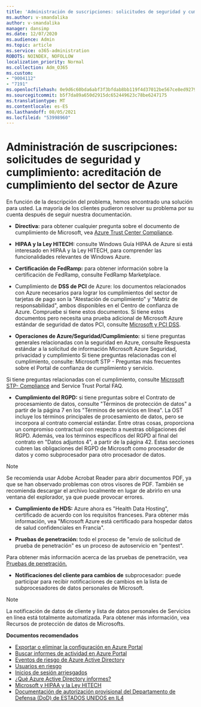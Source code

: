 ```yaml
---
title: 'Administración de suscripciones: solicitudes de seguridad y cumplimiento: acreditación de cumplimiento del sector de Azure'
ms.author: v-smandalika
author: v-smandalika
manager: dansimp
ms.date: 12/07/2020
ms.audience: Admin
ms.topic: article
ms.service: o365-administration
ROBOTS: NOINDEX, NOFOLLOW
localization_priority: Normal
ms.collection: Adm_O365
ms.custom:
- "9004112"
- "7191"
ms.openlocfilehash: 0e9d6c60bda6abf3f3bfdab8bb119f4d37012be567ce8ed9279f245539e3c2ae
ms.sourcegitcommit: b5f7da89a650d2915dc652449623c78be6247175
ms.translationtype: MT
ms.contentlocale: es-ES
ms.lasthandoff: 08/05/2021
ms.locfileid: "53998960"
---
```

# <a name="subscription-management---security-and-compliance-requests---azure-industry-compliance-accreditation"></a>Administración de suscripciones: solicitudes de seguridad y cumplimiento: acreditación de cumplimiento del sector de Azure

En función de la descripción del problema, hemos encontrado una solución para usted. La mayoría de los clientes pudieron resolver su problema por su cuenta después de seguir nuestra documentación.

- **Directiva:** para obtener cualquier pregunta sobre el documento de cumplimiento de Microsoft, vea [Azure Trust Center Compliance](https://docs.microsoft.com/compliance/regulatory/offering-SOC).

- **HIPAA y la Ley HITECH:** consulte Windows Guía HIPAA de Azure si está interesado en HIPAA y la Ley HITECH, para comprender las funcionalidades relevantes de Windows Azure.

- **Certificación de FedRamp:** para obtener información sobre la certificación de FedRamp, consulte FedRamp Marketplace.

- Cumplimiento de **DSS de PCI** de Azure: los documentos relacionados con Azure necesarios para lograr los cumplimientos del sector de tarjetas de pago son la "Atestación de cumplimiento" y "Matriz de responsabilidad", ambos disponibles en el Centro de confianza de Azure. Compruebe si tiene estos documentos. Si tiene estos documentos pero necesita una prueba adicional de Microsoft Azure estándar de seguridad de datos PCI, consulte [Microsoft y PCI DSS](https://docs.microsoft.com/compliance/regulatory/offering-PCI-DSS).

- **Operaciones de Azure/Seguridad/Cumplimiento:** si tiene preguntas generales relacionadas con la seguridad en Azure, consulte Respuesta estándar a la solicitud de información Microsoft Azure Seguridad, privacidad y cumplimiento Si tiene preguntas relacionadas con el cumplimiento, consulte: Microsoft STP - Preguntas más frecuentes sobre el Portal de confianza de cumplimiento y servicio.

Si tiene preguntas relacionadas con el cumplimiento, consulte [Microsoft STP- Compliance](https://www.microsoft.com/trust-center/compliance/compliance-overview) and Service Trust Portal FAQ.

- **Cumplimiento del RGPD:** si tiene preguntas sobre el Contrato de procesamiento de datos, consulte "Términos de protección de datos" a partir de la página 7 en los "Términos de servicios en línea". La OST incluye los términos principales de procesamiento de datos, pero se incorpora al contrato comercial estándar. Entre otras cosas, proporciona un compromiso contractual con respecto a nuestras obligaciones del RGPD. Además, vea los términos específicos del RGPD al final del contrato en "Datos adjuntos 4", a partir de la página 42. Estas secciones cubren las obligaciones del RGPD de Microsoft como procesador de datos y como subprocesador para otro procesador de datos.

> [!NOTE]
> Se recomienda usar Adobe Acrobat Reader para abrir documentos PDF, ya que se han observado problemas con otros visores de PDF. También se recomienda descargar el archivo localmente en lugar de abrirlo en una ventana del explorador, ya que puede provocar errores.

- **Cumplimiento de HDS:** Azure ahora es "Health Data Hosting", certificado de acuerdo con los requisitos franceses. Para obtener más información, vea "Microsoft Azure está certificado para hospedar datos de salud confidenciales en Francia".

- **Pruebas de penetración:** todo el proceso de "envío de solicitud de prueba de penetración" es un proceso de autoservicio en "pentest".

Para obtener más información acerca de las pruebas de penetración, vea [Pruebas de penetración.](https://docs.microsoft.com/azure/security/fundamentals/pen-testing)

- **Notificaciones del cliente para cambios de** subprocesador: puede participar para recibir notificaciones de cambios en la lista de subprocesadores de datos personales de Microsoft.

> [!NOTE]
> La notificación de datos de cliente y lista de datos personales de Servicios en línea está totalmente automatizada. Para obtener más información, vea Recursos de protección de datos de Microsofts.

**Documentos recomendados**

- [Exportar o eliminar la configuración en Azure Portal](https://docs.microsoft.com/azure/azure-portal/set-preferences)
- [Buscar informes de actividad en Azure Portal](https://docs.microsoft.com/azure/active-directory/reports-monitoring/howto-find-activity-reports)
- [Eventos de riesgo de Azure Active Directory](https://docs.microsoft.com/azure/active-directory/identity-protection/overview-identity-protection)
- [Usuarios en riesgo](https://docs.microsoft.com/azure/active-directory/identity-protection/overview-identity-protection)
- [Inicios de sesión arriesgados](https://docs.microsoft.com/azure/active-directory/identity-protection/overview-identity-protection)
- [¿Qué Azure Active Directory informes?](https://docs.microsoft.com/azure/active-directory/reports-monitoring/overview-reports)
- [Microsoft y HIPAA y la Ley HITECH](https://docs.microsoft.com/compliance/regulatory/offering-hipaa-hitech)
- [Documentación de autorización provisional del Departamento de Defensa (DoD) de ESTADOS UNIDOS en IL4](https://docs.microsoft.com/compliance/regulatory/offering-DoD-DISA-L2-L4-L5)














